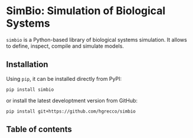 # SimBio: Simulation of Biological Systems

`simbio` is a Python-based library of biological systems simulation.
It allows to define, inspect, compile and simulate models.

## Installation

Using `pip`,
it can be installed directly from PyPI:

```
pip install simbio
```

or install the latest developtment version from GitHub:

```
pip install git+https://github.com/hgrecco/simbio
```

## Table of contents

```{tableofcontents}
```
